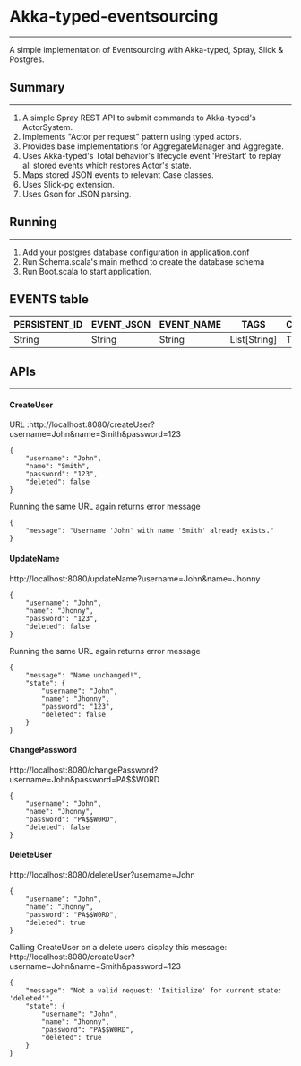 # Akka-typed-eventsourcing
----

A simple implementation of Eventsourcing with Akka-typed, Spray, Slick & Postgres.

## Summary
----

1. A simple Spray REST API to submit commands to Akka-typed's ActorSystem.
2. Implements "Actor per request" pattern using typed actors.
3. Provides base implementations for AggregateManager and Aggregate.
4. Uses Akka-typed's Total behavior's lifecycle event 'PreStart' to replay all stored events which restores Actor's state.
5. Maps stored JSON events to relevant Case classes.
6. Uses Slick-pg extension.
7. Uses Gson for JSON parsing.

## Running 
---

1. Add your postgres database configuration in application.conf
2. Run Schema.scala's main method to create the database schema
3. Run Boot.scala to start application.

## EVENTS table

PERSISTENT_ID  |   EVENT_JSON  | EVENT_NAME | TAGS | CREATE_TIME
-------------- | ------------- | ---------- | ---- | -----------
String         |    String     |   String   | List[String] | Timestamp


## APIs
---

#### CreateUser
URL :http://localhost:8080/createUser?username=John&name=Smith&password=123

    {
        "username": "John",
        "name": "Smith",
        "password": "123",
        "deleted": false
    }

Running the same URL again returns error message
    
    {
        "message": "Username 'John' with name 'Smith' already exists."
    }

#### UpdateName

http://localhost:8080/updateName?username=John&name=Jhonny

    {
        "username": "John",
        "name": "Jhonny",
        "password": "123",
        "deleted": false
    }
    
Running the same URL again returns error message

    {
        "message": "Name unchanged!",
        "state": {
            "username": "John",
            "name": "Jhonny",
            "password": "123",
            "deleted": false
        }
    }
    
#### ChangePassword

http://localhost:8080/changePassword?username=John&password=PA$$W0RD

    {
        "username": "John",
        "name": "Jhonny",
        "password": "PA$$W0RD",
        "deleted": false
    }

#### DeleteUser

http://localhost:8080/deleteUser?username=John

    {
        "username": "John",
        "name": "Jhonny",
        "password": "PA$$W0RD",
        "deleted": true
    }

Calling CreateUser on a delete users display this message: http://localhost:8080/createUser?username=John&name=Smith&password=123

    {
        "message": "Not a valid request: 'Initialize' for current state: 'deleted'",
        "state": {
            "username": "John",
            "name": "Jhonny",
            "password": "PA$$W0RD",
            "deleted": true
        }
    }
    
